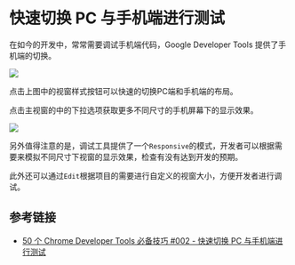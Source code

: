 # 快速切换 PC 与手机端进行测试

在如今的开发中，常常需要调试手机端代码，Google Developer Tools 提供了手机端的切换。


![](/assets/google-developer-tools/switch-mobile-or-pc-mode.png) 

点击上图中的视窗样式按钮可以快速的切换PC端和手机端的布局。

点击主视窗的中的下拉选项获取更多不同尺寸的手机屏幕下的显示效果。

![](/assets/google-developer-tools/simulate-various-mobile-phone-models.png)


另外值得注意的是，调试工具提供了一个`Responsive`的模式，开发者可以根据需要来模拟不同尺寸下视窗的显示效果，检查有没有达到开发的预期。

此外还可以通过`Edit`根据项目的需要进行自定义的视窗大小，方便开发者进行调试。


## 参考链接

* [50 个 Chrome Developer Tools 必备技巧 #002 - 快速切换 PC 与手机端进行测试](https://www.youtube.com/watch?v=8JBs2bTFaX4&list=PLXbU-2B80FvBhAYNx8qqx6gaNSKX9HlCm&index=2)
